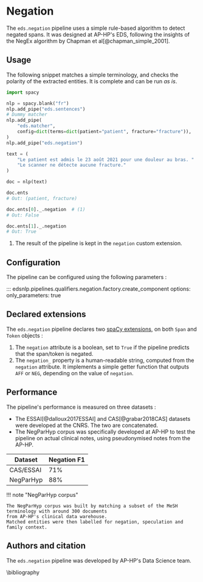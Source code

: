 # Negation

The `eds.negation` pipeline uses a simple rule-based algorithm to detect negated spans. It was designed at AP-HP's EDS, following the insights of the NegEx algorithm by Chapman et al[@chapman_simple_2001].

## Usage

The following snippet matches a simple terminology, and checks the polarity of the extracted entities. It is complete and can be run _as is_.

```python
import spacy

nlp = spacy.blank("fr")
nlp.add_pipe("eds.sentences")
# Dummy matcher
nlp.add_pipe(
    "eds.matcher",
    config=dict(terms=dict(patient="patient", fracture="fracture")),
)
nlp.add_pipe("eds.negation")

text = (
    "Le patient est admis le 23 août 2021 pour une douleur au bras. "
    "Le scanner ne détecte aucune fracture."
)

doc = nlp(text)

doc.ents
# Out: (patient, fracture)

doc.ents[0]._.negation  # (1)
# Out: False

doc.ents[1]._.negation
# Out: True
```

1. The result of the pipeline is kept in the `negation` custom extension.

## Configuration

The pipeline can be configured using the following parameters :


::: edsnlp.pipelines.qualifiers.negation.factory.create_component
    options:
        only_parameters: true

## Declared extensions

The `eds.negation` pipeline declares two [spaCy extensions](https://spacy.io/usage/processing-pipelines#custom-components-attributes), on both `Span` and `Token` objects :

1. The `negation` attribute is a boolean, set to `True` if the pipeline predicts that the span/token is negated.
2. The `negation_` property is a human-readable string, computed from the `negation` attribute. It implements a simple getter function that outputs `AFF` or `NEG`, depending on the value of `negation`.

## Performance

The pipeline's performance is measured on three datasets :

- The ESSAI[@dalloux2017ESSAI] and CAS[@grabar2018CAS] datasets were developed at the CNRS. The two are concatenated.
- The NegParHyp corpus was specifically developed at AP-HP to test the pipeline on actual clinical notes, using pseudonymised notes from the AP-HP.

| Dataset   | Negation F1 |
| --------- | ----------- |
| CAS/ESSAI | 71%         |
| NegParHyp | 88%         |

!!! note "NegParHyp corpus"

    The NegParHyp corpus was built by matching a subset of the MeSH terminology with around 300 documents
    from AP-HP's clinical data warehouse.
    Matched entities were then labelled for negation, speculation and family context.

## Authors and citation

The `eds.negation` pipeline was developed by AP-HP's Data Science team.

\bibliography
